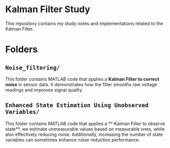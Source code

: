 # Kalman Filter Study

This repository contains my study notes and implementations related to the Kalman Filter.




# Folders

## `Noise_filtering/`

  
This folder contains MATLAB code that applies a **Kalman Filter to correct noise** in sensor data.
It demonstrates how the filter smooths raw voltage readings and improves signal quality.


## `Enhanced State Estimation Using Unobserved Variables/`


This folder contains MATLAB code that applies a ** Kalman Filter to observe state**.
we estimate unmeasurable values based on measurable ones, while also effectively reducing noise. Additionally, increasing the number of state variables can sometimes enhance noise reduction performance.
